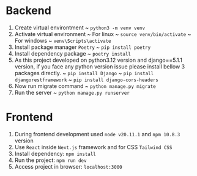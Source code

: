 # Backend
1. Create virtual environtment
    ~ `python3 -m venv venv`
2. Activate virtual environment
    ~ For linux
        ~ `source venv/bin/activate`
    ~ For windows
        ~ `venv\Scripts\activate`
3. Install package manager `Poetry`
    ~ `pip install poetry`
4. Install dependency package
    ~ `poetry install`
5. As this project developed on python3.12 version and django==5.1.1 version, if you face any python version issue please install bellow 3 packages directly.
    ~ `pip install Django`
    ~ `pip install djangorestframework`
    ~ `pip install django-cors-headers`
6. Now run migrate command
    ~ `python manage.py migrate`
7. Run the server
    ~ `python manage.py runserver`


# Frontend
1. During frontend development used `node v20.11.1` and `npm 10.8.3` version
2. Use `React` inside `Next.js` framework and for CSS `Tailwind CSS`
3. Install dependency: `npm install`
4. Run the project: `npm run dev`
5. Access project in browser: `localhost:3000`
